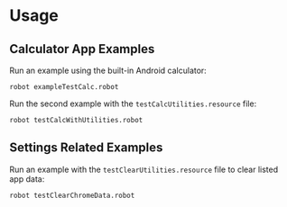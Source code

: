 #  Usage

## Calculator App Examples

Run an example using the built-in Android calculator:

`robot exampleTestCalc.robot`

Run the second example with the `testCalcUtilities.resource` file:

`robot testCalcWithUtilities.robot`

## Settings Related Examples

Run an example with the `testClearUtilities.resource` file to clear listed app data:

`robot testClearChromeData.robot`
